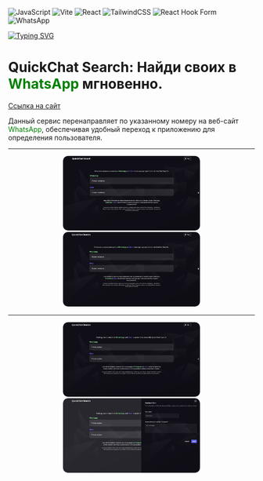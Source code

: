 
![JavaScript](https://img.shields.io/badge/javascript-%23323330.svg?style=for-the-badge&logo=javascript&logoColor=%23F7DF1E) ![Vite](https://img.shields.io/badge/vite-%23646CFF.svg?style=for-the-badge&logo=vite&logoColor=white) ![React](https://img.shields.io/badge/react-%2320232a.svg?style=for-the-badge&logo=react&logoColor=%2361DAFB) ![TailwindCSS](https://img.shields.io/badge/tailwindcss-%2338B2AC.svg?style=for-the-badge&logo=tailwind-css&logoColor=white) ![React Hook Form](https://img.shields.io/badge/React%20Hook%20Form-%23EC5990.svg?style=for-the-badge&logo=reacthookform&logoColor=white) ![WhatsApp](https://img.shields.io/badge/WhatsApp-25D366?style=for-the-badge&logo=whatsapp&logoColor=white)


<!---Пример кода-->
[![Typing SVG](https://readme-typing-svg.herokuapp.com?color=%2336BCF7&lines=QuickChat+Search)](https://git.io/typing-svg)

<h1> QuickChat Search: Найди своих в <span style="color: green;" >WhatsApp</span>  мгновенно. </h1>

<a href="http://quickchatwhatsapp.ru/">Ссылка на сайт</a>

<p>Данный сервис перенаправляет по указанному номеру на веб-сайт <span style="color: green;" >WhatsApp</span>, обеспечивая удобный переход к приложению для определения пользователя. </p>

<hr>


<div align="center" style="border-radius: 10px; overflow: hidden;">

  <img src="./public/img_search_one.jpeg" alt="Alt img" style="border-radius: 10px;" width="280" height="auto">
  <img src="./public/img_search_two.jpeg" alt="Alt img" style="border-radius: 10px;" width="280" height="auto">
<hr>
<img src="./public/img_search_three.jpeg" alt="Alt img" style="border-radius: 10px;" width="280" height="auto"> 
<img src="./public/img_search_for.jpeg" alt="Alt img" style="border-radius: 10px;" width="280" height="auto">

</div>